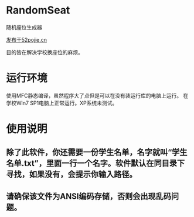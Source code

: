# RandomSeat
随机座位生成器

[发布于52pojie.cn](https://www.52pojie.cn/thread-1633106-1-1.html)

目的皆在解决学校换座位的麻烦。

# 运行环境
使用MFC静态编译，虽然程序大了点但是可以在没有装运行库的电脑上运行。
在学校Win7 SP1电脑上正常运行。XP系统未测试。

# 使用说明
## 除了此软件，你还需要一份学生名单，名字就叫“学生名单.txt”，里面一行一个名字。软件默认在同目录下寻找，如果没有，会提示你输入路径。
## 请确保该文件为ANSI编码存储，否则会出现乱码问题。
